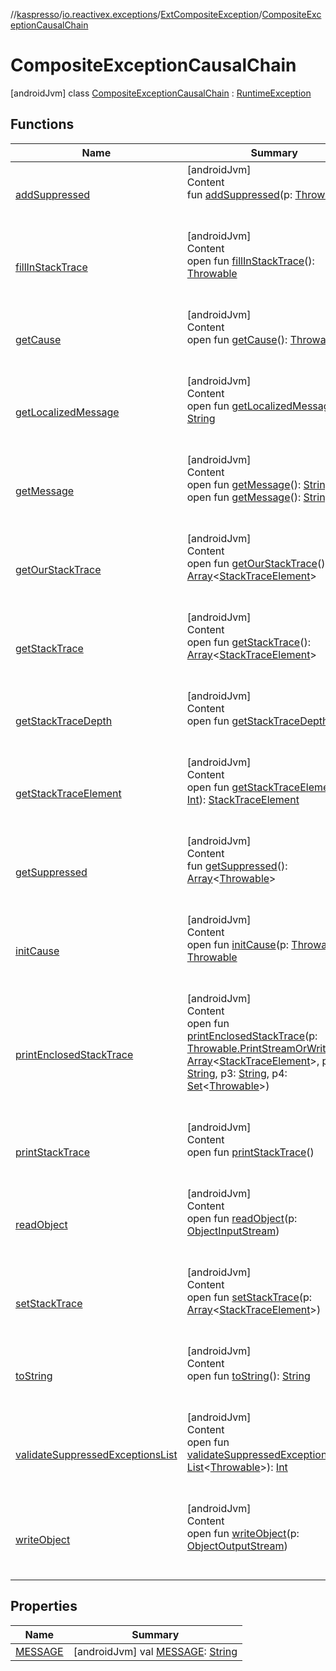 //[kaspresso](../../../index.md)/[io.reactivex.exceptions](../../index.md)/[ExtCompositeException](../index.md)/[CompositeExceptionCausalChain](index.md)



# CompositeExceptionCausalChain  
 [androidJvm] class [CompositeExceptionCausalChain](index.md) : [RuntimeException](https://developer.android.com/reference/kotlin/java/lang/RuntimeException.html)   


## Functions  
  
|  Name|  Summary| 
|---|---|
| [addSuppressed](https://developer.android.com/reference/kotlin/java/lang/Throwable.html#addsuppressed)| [androidJvm]  <br>Content  <br>fun [addSuppressed](https://developer.android.com/reference/kotlin/java/lang/Throwable.html#addsuppressed)(p: [Throwable](https://developer.android.com/reference/kotlin/java/lang/Throwable.html))  <br><br><br>
| [fillInStackTrace](https://developer.android.com/reference/kotlin/java/lang/Throwable.html#fillinstacktrace)| [androidJvm]  <br>Content  <br>open fun [fillInStackTrace](https://developer.android.com/reference/kotlin/java/lang/Throwable.html#fillinstacktrace)(): [Throwable](https://developer.android.com/reference/kotlin/java/lang/Throwable.html)  <br><br><br>
| [getCause](https://developer.android.com/reference/kotlin/java/lang/Throwable.html#getcause)| [androidJvm]  <br>Content  <br>open fun [getCause](https://developer.android.com/reference/kotlin/java/lang/Throwable.html#getcause)(): [Throwable](https://developer.android.com/reference/kotlin/java/lang/Throwable.html)  <br><br><br>
| [getLocalizedMessage](https://developer.android.com/reference/kotlin/java/lang/Throwable.html#getlocalizedmessage)| [androidJvm]  <br>Content  <br>open fun [getLocalizedMessage](https://developer.android.com/reference/kotlin/java/lang/Throwable.html#getlocalizedmessage)(): [String](https://developer.android.com/reference/kotlin/java/lang/String.html)  <br><br><br>
| [getMessage](get-message.md)| [androidJvm]  <br>Content  <br>open fun [getMessage](get-message.md)(): [String](https://developer.android.com/reference/kotlin/java/lang/String.html)  <br>open fun [getMessage](https://developer.android.com/reference/kotlin/java/lang/Throwable.html#getmessage)(): [String](https://developer.android.com/reference/kotlin/java/lang/String.html)  <br><br><br>
| [getOurStackTrace](https://developer.android.com/reference/kotlin/java/lang/Throwable.html#getourstacktrace)| [androidJvm]  <br>Content  <br>open fun [getOurStackTrace](https://developer.android.com/reference/kotlin/java/lang/Throwable.html#getourstacktrace)(): [Array](https://kotlinlang.org/api/latest/jvm/stdlib/kotlin/-array/index.html)<[StackTraceElement](https://developer.android.com/reference/kotlin/java/lang/StackTraceElement.html)>  <br><br><br>
| [getStackTrace](https://developer.android.com/reference/kotlin/java/lang/Throwable.html#getstacktrace)| [androidJvm]  <br>Content  <br>open fun [getStackTrace](https://developer.android.com/reference/kotlin/java/lang/Throwable.html#getstacktrace)(): [Array](https://kotlinlang.org/api/latest/jvm/stdlib/kotlin/-array/index.html)<[StackTraceElement](https://developer.android.com/reference/kotlin/java/lang/StackTraceElement.html)>  <br><br><br>
| [getStackTraceDepth](https://developer.android.com/reference/kotlin/java/lang/Throwable.html#getstacktracedepth)| [androidJvm]  <br>Content  <br>open fun [getStackTraceDepth](https://developer.android.com/reference/kotlin/java/lang/Throwable.html#getstacktracedepth)(): [Int](https://kotlinlang.org/api/latest/jvm/stdlib/kotlin/-int/index.html)  <br><br><br>
| [getStackTraceElement](https://developer.android.com/reference/kotlin/java/lang/Throwable.html#getstacktraceelement)| [androidJvm]  <br>Content  <br>open fun [getStackTraceElement](https://developer.android.com/reference/kotlin/java/lang/Throwable.html#getstacktraceelement)(p: [Int](https://kotlinlang.org/api/latest/jvm/stdlib/kotlin/-int/index.html)): [StackTraceElement](https://developer.android.com/reference/kotlin/java/lang/StackTraceElement.html)  <br><br><br>
| [getSuppressed](https://developer.android.com/reference/kotlin/java/lang/Throwable.html#getsuppressed)| [androidJvm]  <br>Content  <br>fun [getSuppressed](https://developer.android.com/reference/kotlin/java/lang/Throwable.html#getsuppressed)(): [Array](https://kotlinlang.org/api/latest/jvm/stdlib/kotlin/-array/index.html)<[Throwable](https://developer.android.com/reference/kotlin/java/lang/Throwable.html)>  <br><br><br>
| [initCause](https://developer.android.com/reference/kotlin/java/lang/Throwable.html#initcause)| [androidJvm]  <br>Content  <br>open fun [initCause](https://developer.android.com/reference/kotlin/java/lang/Throwable.html#initcause)(p: [Throwable](https://developer.android.com/reference/kotlin/java/lang/Throwable.html)): [Throwable](https://developer.android.com/reference/kotlin/java/lang/Throwable.html)  <br><br><br>
| [printEnclosedStackTrace](https://developer.android.com/reference/kotlin/java/lang/Throwable.html#printenclosedstacktrace)| [androidJvm]  <br>Content  <br>open fun [printEnclosedStackTrace](https://developer.android.com/reference/kotlin/java/lang/Throwable.html#printenclosedstacktrace)(p: [Throwable.PrintStreamOrWriter](https://developer.android.com/reference/kotlin/java/lang/Throwable.PrintStreamOrWriter.html), p1: [Array](https://kotlinlang.org/api/latest/jvm/stdlib/kotlin/-array/index.html)<[StackTraceElement](https://developer.android.com/reference/kotlin/java/lang/StackTraceElement.html)>, p2: [String](https://developer.android.com/reference/kotlin/java/lang/String.html), p3: [String](https://developer.android.com/reference/kotlin/java/lang/String.html), p4: [Set](https://developer.android.com/reference/kotlin/java/util/Set.html)<[Throwable](https://developer.android.com/reference/kotlin/java/lang/Throwable.html)>)  <br><br><br>
| [printStackTrace](https://developer.android.com/reference/kotlin/java/lang/Throwable.html#printstacktrace)| [androidJvm]  <br>Content  <br>open fun [printStackTrace](https://developer.android.com/reference/kotlin/java/lang/Throwable.html#printstacktrace)()  <br><br><br>
| [readObject](https://developer.android.com/reference/kotlin/java/lang/Throwable.html#readobject)| [androidJvm]  <br>Content  <br>open fun [readObject](https://developer.android.com/reference/kotlin/java/lang/Throwable.html#readobject)(p: [ObjectInputStream](https://developer.android.com/reference/kotlin/java/io/ObjectInputStream.html))  <br><br><br>
| [setStackTrace](https://developer.android.com/reference/kotlin/java/lang/Throwable.html#setstacktrace)| [androidJvm]  <br>Content  <br>open fun [setStackTrace](https://developer.android.com/reference/kotlin/java/lang/Throwable.html#setstacktrace)(p: [Array](https://kotlinlang.org/api/latest/jvm/stdlib/kotlin/-array/index.html)<[StackTraceElement](https://developer.android.com/reference/kotlin/java/lang/StackTraceElement.html)>)  <br><br><br>
| [toString](https://developer.android.com/reference/kotlin/java/lang/Throwable.html#tostring)| [androidJvm]  <br>Content  <br>open fun [toString](https://developer.android.com/reference/kotlin/java/lang/Throwable.html#tostring)(): [String](https://developer.android.com/reference/kotlin/java/lang/String.html)  <br><br><br>
| [validateSuppressedExceptionsList](https://developer.android.com/reference/kotlin/java/lang/Throwable.html#validatesuppressedexceptionslist)| [androidJvm]  <br>Content  <br>open fun [validateSuppressedExceptionsList](https://developer.android.com/reference/kotlin/java/lang/Throwable.html#validatesuppressedexceptionslist)(p: [List](https://developer.android.com/reference/kotlin/java/util/List.html)<[Throwable](https://developer.android.com/reference/kotlin/java/lang/Throwable.html)>): [Int](https://kotlinlang.org/api/latest/jvm/stdlib/kotlin/-int/index.html)  <br><br><br>
| [writeObject](https://developer.android.com/reference/kotlin/java/lang/Throwable.html#writeobject)| [androidJvm]  <br>Content  <br>open fun [writeObject](https://developer.android.com/reference/kotlin/java/lang/Throwable.html#writeobject)(p: [ObjectOutputStream](https://developer.android.com/reference/kotlin/java/io/ObjectOutputStream.html))  <br><br><br>


## Properties  
  
|  Name|  Summary| 
|---|---|
| [MESSAGE](index.md#io.reactivex.exceptions/ExtCompositeException.CompositeExceptionCausalChain/MESSAGE/#/PointingToDeclaration/)|  [androidJvm] val [MESSAGE](index.md#io.reactivex.exceptions/ExtCompositeException.CompositeExceptionCausalChain/MESSAGE/#/PointingToDeclaration/): [String](https://developer.android.com/reference/kotlin/java/lang/String.html)   <br>

